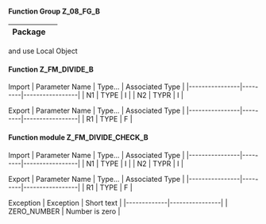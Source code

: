 #### Function Group Z_08_FG_B

| Package |   |
|---------|---|
and use Local Object

#### Function Z_FM_DIVIDE_B

Import
| Parameter Name | Type... | Associated Type |
|----------------|---------|-----------------|
| N1             | TYPE    | I               |
| N2             | TYPR    | I               |

Export
| Parameter Name | Type... | Associated Type |
|----------------|---------|-----------------|
| R1             | TYPE    | F               |


#### Function module Z_FM_DIVIDE_CHECK_B

Import
| Parameter Name | Type... | Associated Type |
|----------------|---------|-----------------|
| N1             | TYPE    | I               |
| N2             | TYPR    | I               |

Export
| Parameter Name | Type... | Associated Type |
|----------------|---------|-----------------|
| R1             | TYPE    | F               |

Exception
| Exception   | Short text     |
|-------------|----------------|
| ZERO_NUMBER | Number is zero |